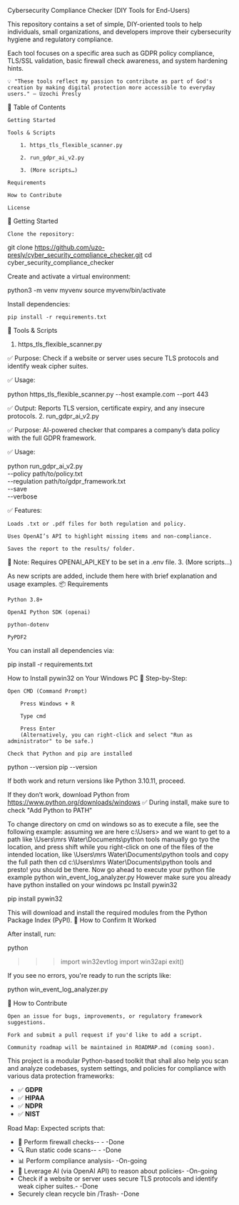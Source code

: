 Cybersecurity Compliance Checker (DIY Tools for End-Users)

This repository contains a set of simple, DIY-oriented tools to help individuals, small organizations, and developers improve their cybersecurity hygiene and regulatory compliance.

Each tool focuses on a specific area such as GDPR policy compliance, TLS/SSL validation, basic firewall check awareness, and system hardening hints.

    💡 "These tools reflect my passion to contribute as part of God's creation by making digital protection more accessible to everyday users." — Uzochi Presly

📁 Table of Contents

    Getting Started

    Tools & Scripts

        1. https_tls_flexible_scanner.py

        2. run_gdpr_ai_v2.py

        3. (More scripts…)

    Requirements

    How to Contribute

    License

🧰 Getting Started

    Clone the repository:

git clone https://github.com/uzo-presly/cyber_security_compliance_checker.git
cd cyber_security_compliance_checker

Create and activate a virtual environment:

python3 -m venv myvenv
source myvenv/bin/activate

Install dependencies:

    pip install -r requirements.txt

🔧 Tools & Scripts
1. https_tls_flexible_scanner.py

✅ Purpose:
Check if a website or server uses secure TLS protocols and identify weak cipher suites.

✅ Usage:

python https_tls_flexible_scanner.py --host example.com --port 443

✅ Output:
Reports TLS version, certificate expiry, and any insecure protocols.
2. run_gdpr_ai_v2.py

✅ Purpose:
AI-powered checker that compares a company’s data policy with the full GDPR framework.

✅ Usage:

python run_gdpr_ai_v2.py \
  --policy path/to/policy.txt \
  --regulation path/to/gdpr_framework.txt \
  --save \
  --verbose

✅ Features:

    Loads .txt or .pdf files for both regulation and policy.

    Uses OpenAI’s API to highlight missing items and non-compliance.

    Saves the report to the results/ folder.

📝 Note: Requires OPENAI_API_KEY to be set in a .env file.
3. (More scripts…)

As new scripts are added, include them here with brief explanation and usage examples.
📦 Requirements

    Python 3.8+

    OpenAI Python SDK (openai)

    python-dotenv

    PyPDF2

You can install all dependencies via:

pip install -r requirements.txt



How to Install pywin32 on Your Windows PC
🔧 Step-by-Step:

    Open CMD (Command Prompt)

        Press Windows + R

        Type cmd

        Press Enter
        (Alternatively, you can right-click and select "Run as administrator" to be safe.)

    Check that Python and pip are installed

python --version
pip --version

If both work and return versions like Python 3.10.11, proceed.

If they don’t work, download Python from https://www.python.org/downloads/windows
✅ During install, make sure to check "Add Python to PATH"

To change directory on cmd on windows so as to execute a file, see the following example:
assuming we are here 
c:\Users>
and we want to get to a  path like \Users\mrs Water\Documents\python tools
manually go tyo the location, and press shift while you right-click on one of the files of the intended location, like \Users\mrs Water\Documents\python tools
and copy the full path
then cd c:\Users\mrs Water\Documents\python tools
and presto! you should be there. Now go ahead to execute your python file
example python win_event_log_analyzer.py
However make sure you already have python installed on your windows pc
    Install pywin32

pip install pywin32

This will download and install the required modules from the Python Package Index (PyPI).
🔎 How to Confirm It Worked

After install, run:

python
>>> import win32evtlog
>>> import win32api
>>> exit()

If you see no errors, you're ready to run the scripts like:

python win_event_log_analyzer.py

🤝 How to Contribute

    Open an issue for bugs, improvements, or regulatory framework suggestions.

    Fork and submit a pull request if you'd like to add a script.

    Community roadmap will be maintained in ROADMAP.md (coming soon).

This project is a modular Python-based toolkit that shall also help you scan and analyze codebases, system settings,
 and policies for compliance with various data protection frameworks:

- ✅ **GDPR**
- ✅ **HIPAA**
- ✅ **NDPR**
- ✅ **NIST**

Road Map:
Expected scripts that:
- 🔐 Perform firewall checks--	-	-Done
- 🔍 Run static code scans--	-	-Done
- 📊 Perform compliance analysis-	-On-going
- 🧠 Leverage AI (via OpenAI API) to reason about policies-	-On-going
- Check if a website or server uses secure TLS protocols and identify weak cipher suites.-	-Done
- Securely clean recycle bin /Trash-	-Done
